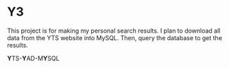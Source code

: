 # Y3



This project is for making my personal search results.
I plan to download all data from the YTS website into MySQL.
Then, query the database to get the results.

**Y**TS-**Y**AD-M**Y**SQL







